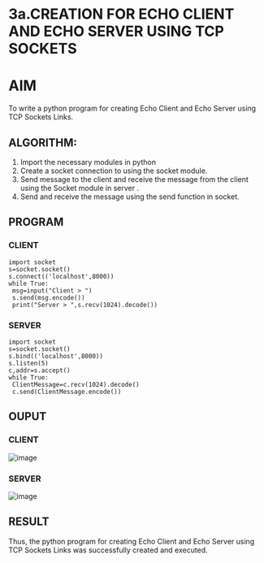# 3a.CREATION FOR ECHO CLIENT AND ECHO SERVER USING TCP SOCKETS
# AIM
To write a python program for creating Echo Client and Echo Server using TCP
Sockets Links.
## ALGORITHM:
1. Import the necessary modules in python
2. Create a socket connection to using the socket module.
3. Send message to the client and receive the message from the client using the Socket module in
 server .
4. Send and receive the message using the send function in socket.
## PROGRAM
### CLIENT
```
import socket
s=socket.socket()
s.connect(('localhost',8000))
while True:
 msg=input("Client > ")
 s.send(msg.encode())
 print("Server > ",s.recv(1024).decode())
```
### SERVER
```
import socket
s=socket.socket()
s.bind(('localhost',8000))
s.listen(5)
c,addr=s.accept()
while True:
 ClientMessage=c.recv(1024).decode()
 c.send(ClientMessage.encode())
```
## OUPUT
### CLIENT
![image](https://github.com/KALIKIRIVAISHNAVI/3a.Sockets_Creation_for_Echo_Client_and_Echo_Server/assets/152273289/f688cda8-1cd1-4bb3-82b3-5fc57251a69c)
### SERVER
![image](https://github.com/KALIKIRIVAISHNAVI/3a.Sockets_Creation_for_Echo_Client_and_Echo_Server/assets/152273289/02f42fee-712b-4251-84f9-d249ea00b349)
## RESULT
Thus, the python program for creating Echo Client and Echo Server using TCP Sockets Links 
was successfully created and executed.
